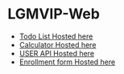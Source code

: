 # LGMVIP-Web

* [Todo List Hosted here](http://todo-list-sw.surge.sh/)
* [Calculator Hosted here](http://calc-sw.surge.sh/)
* [USER API Hosted here](http://get-users.surge.sh/)
* [Enrollment form Hosted here](https://enrollment-form12.netlify.app/)
